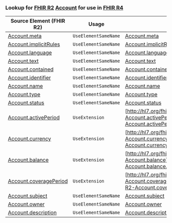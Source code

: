 ### Lookup for [FHIR R2](https://hl7.org/fhir/DSTU2/) [Account](https://hl7.org/fhir/DSTU2/Account.html) for use in [FHIR R4](https://hl7.org/fhir/R4/)

| Source Element (FHIR R2) | Usage | Target |
| -------------- | ----- | ------ |
| [Account.meta](https://hl7.org/fhir/DSTU2/Account.html#resource) | `UseElementSameName` | [Account.meta](https://hl7.org/fhir/R4/Account.html#resource) |
| [Account.implicitRules](https://hl7.org/fhir/DSTU2/Account.html#resource) | `UseElementSameName` | [Account.implicitRules](https://hl7.org/fhir/R4/Account.html#resource) |
| [Account.language](https://hl7.org/fhir/DSTU2/Account.html#resource) | `UseElementSameName` | [Account.language](https://hl7.org/fhir/R4/Account.html#resource) |
| [Account.text](https://hl7.org/fhir/DSTU2/Account.html#resource) | `UseElementSameName` | [Account.text](https://hl7.org/fhir/R4/Account.html#resource) |
| [Account.contained](https://hl7.org/fhir/DSTU2/Account.html#resource) | `UseElementSameName` | [Account.contained](https://hl7.org/fhir/R4/Account.html#resource) |
| [Account.identifier](https://hl7.org/fhir/DSTU2/Account.html#resource) | `UseElementSameName` | [Account.identifier](https://hl7.org/fhir/R4/Account.html#resource) |
| [Account.name](https://hl7.org/fhir/DSTU2/Account.html#resource) | `UseElementSameName` | [Account.name](https://hl7.org/fhir/R4/Account.html#resource) |
| [Account.type](https://hl7.org/fhir/DSTU2/Account.html#resource) | `UseElementSameName` | [Account.type](https://hl7.org/fhir/R4/Account.html#resource) |
| [Account.status](https://hl7.org/fhir/DSTU2/Account.html#resource) | `UseElementSameName` | [Account.status](https://hl7.org/fhir/R4/Account.html#resource) |
| [Account.activePeriod](https://hl7.org/fhir/DSTU2/Account.html#resource) | `UseExtension` | [http://hl7.org/fhir/1.0/StructureDefinition/extension-Account.activePeriod](StructureDefinition-ext-R2-Account.activePeriod.html) |
| [Account.currency](https://hl7.org/fhir/DSTU2/Account.html#resource) | `UseExtension` | [http://hl7.org/fhir/1.0/StructureDefinition/extension-Account.currency](StructureDefinition-ext-R2-Account.currency.html) |
| [Account.balance](https://hl7.org/fhir/DSTU2/Account.html#resource) | `UseExtension` | [http://hl7.org/fhir/1.0/StructureDefinition/extension-Account.balance](StructureDefinition-ext-R2-Account.balance.html) |
| [Account.coveragePeriod](https://hl7.org/fhir/DSTU2/Account.html#resource) | `UseExtension` | [http://hl7.org/fhir/1.0/StructureDefinition/extension-Account.coveragePeriod](StructureDefinition-ext-R2-Account.coveragePeriod.html) |
| [Account.subject](https://hl7.org/fhir/DSTU2/Account.html#resource) | `UseElementSameName` | [Account.subject](https://hl7.org/fhir/R4/Account.html#resource) |
| [Account.owner](https://hl7.org/fhir/DSTU2/Account.html#resource) | `UseElementSameName` | [Account.owner](https://hl7.org/fhir/R4/Account.html#resource) |
| [Account.description](https://hl7.org/fhir/DSTU2/Account.html#resource) | `UseElementSameName` | [Account.description](https://hl7.org/fhir/R4/Account.html#resource) |
